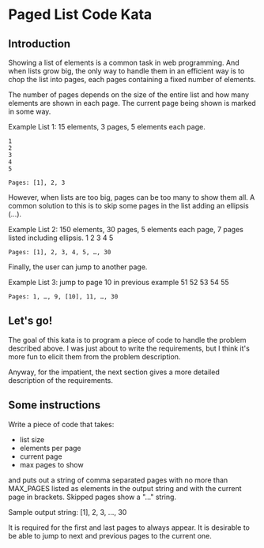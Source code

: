 Paged List Code Kata
=================

Introduction
----------------

Showing a list of elements is a common task in web programming. And when lists
grow big, the only way to handle them in an efficient way is to chop the list into pages, each pages containing a fixed number of elements.

The number of pages depends on the size of the entire list and how many elements are shown in each page. The current page being shown is marked in some way.

Example List 1: 15 elements, 3 pages, 5 elements each page.

	1
	2
	3
	4
	5

	Pages: [1], 2, 3

However, when lists are too big, pages can be too many to show them all. A common solution to this is to skip some pages in the list adding an ellipsis (…).

Example List 2: 150 elements, 30 pages, 5 elements each page, 7 pages listed including ellipsis.
	1
	2
	3
	4
	5

	Pages: [1], 2, 3, 4, 5, …, 30

Finally, the user can jump to another page.

Example List 3: jump to page 10 in previous example
	51
	52
	53
	54
	55

	Pages: 1, …, 9, [10], 11, …, 30 


Let's go!
-----------

The goal of this kata is to program a piece of code to handle the problem described above. I was just about to write the requirements, but I think it's more fun to elicit them from the problem description.

Anyway, for the impatient, the next section gives a more detailed description of the requirements.

Some instructions
------------------------

Write a piece of code that takes:
- list size
- elements per page
- current page
- max pages to show

and puts out a string of comma separated pages with no more than MAX_PAGES listed as elements in the output string and with the current page in brackets. Skipped pages show a "…" string.

Sample output string: [1], 2, 3, …, 30

It is required for the first and last pages to always appear. It is desirable to be able to jump to next and previous pages to the current one.

